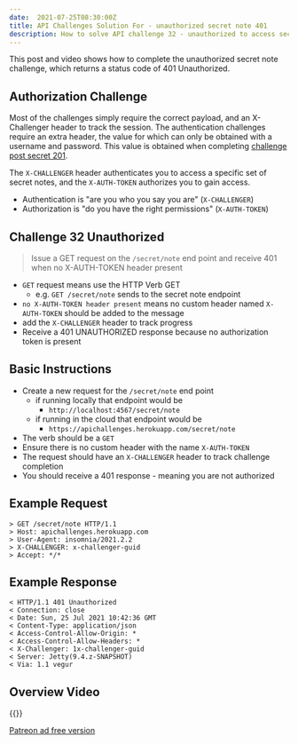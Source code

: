 ```yaml
---
date:  2021-07-25T08:30:00Z
title: API Challenges Solution For - unauthorized secret note 401
description: How to solve API challenge 32 - unauthorized to access secret note 403
---
```


This post and video shows how to complete the unauthorized secret note challenge, which returns a status code of 401 Unauthorized.

## 	Authorization Challenge

Most of the challenges simply require the correct payload, and an X-Challenger header to track the session. The authentication challenges require an extra header, the value for which can only be obtained with a username and password. This value is obtained when completing [challenge post secret 201](/apichallenges/solutions/authentication/post-secret-201).

The `X-CHALLENGER` header authenticates you to access a specific set of secret notes, and the `X-AUTH-TOKEN` authorizes you to gain access.

- Authentication is "are you who you say you are" (`X-CHALLENGER`)
- Authorization is "do you have the right permissions" (`X-AUTH-TOKEN`)


## Challenge 32 Unauthorized

> Issue a GET request on the `/secret/note` end point and receive 401 when no X-AUTH-TOKEN header present

- `GET` request means use the HTTP Verb GET
    - e.g. `GET /secret/note` sends to the secret note endpoint
- `no X-AUTH-TOKEN header present` means no custom header named `X-AUTH-TOKEN` should be added to the message
- add the `X-CHALLENGER` header to track progress
- Receive a 401 UNAUTHORIZED response because no authorization token is present

## Basic Instructions

- Create a new request for the `/secret/note` end point
    - if running locally that endpoint would be
        - `http://localhost:4567/secret/note`
    - if running in the cloud that endpoint would be
        - `https://apichallenges.herokuapp.com/secret/note`
- The verb should be a `GET`
- Ensure there is no custom header with the name `X-AUTH-TOKEN`
- The request should have an `X-CHALLENGER` header to track challenge completion
- You should receive a 401 response - meaning you are not authorized

## Example Request

~~~~~~~~
> GET /secret/note HTTP/1.1
> Host: apichallenges.herokuapp.com
> User-Agent: insomnia/2021.2.2
> X-CHALLENGER: x-challenger-guid
> Accept: */*
~~~~~~~~

## Example Response

~~~~~~~~
< HTTP/1.1 401 Unauthorized
< Connection: close
< Date: Sun, 25 Jul 2021 10:42:36 GMT
< Content-Type: application/json
< Access-Control-Allow-Origin: *
< Access-Control-Allow-Headers: *
< X-Challenger: 1x-challenger-guid
< Server: Jetty(9.4.z-SNAPSHOT)
< Via: 1.1 vegur
~~~~~~~~


## Overview Video

{{<youtube-embed key="__uZlQZ48io">}}

[Patreon ad free version](https://www.patreon.com/posts/54089275)




